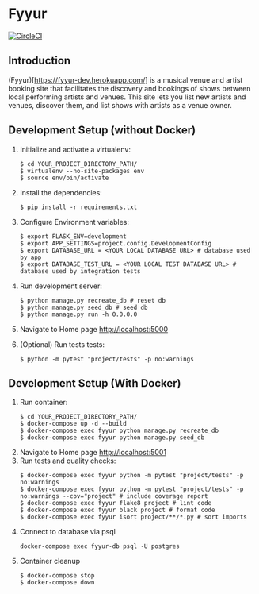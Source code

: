# Fyyur

[![CircleCI](https://circleci.com/gh/MaxBoykoII/fyyur-tdd.svg?style=svg)](https://circleci.com/gh/MaxBoykoII/fyyur-tdd)

## Introduction

(Fyyur)[https://fyyur-dev.herokuapp.com/] is a musical venue and artist booking site that facilitates the discovery and bookings of shows between local performing artists and venues. This site lets you list new artists and venues, discover them, and list shows with artists as a venue owner.

## Development Setup (without Docker)

1.  Initialize and activate a virtualenv:
	```
    $ cd YOUR_PROJECT_DIRECTORY_PATH/
    $ virtualenv --no-site-packages env
    $ source env/bin/activate
    ```
2. Install the dependencies:
   ```
   $ pip install -r requirements.txt
   ```
3. Configure Environment variables:
   ```
   $ export FLASK_ENV=development
   $ export APP_SETTINGS=project.config.DevelopmentConfig
   $ export DATABASE_URL = <YOUR LOCAL DATABASE URL> # database used by app
   $ export DATABASE_TEST_URL = <YOUR LOCAL TEST DATABASE URL> # database used by integration tests
   ```

4. Run development server:
   ```
   $ python manage.py recreate_db # reset db
   $ python manage.py seed_db # seed db
   $ python manage.py run -h 0.0.0.0
   ```
5. Navigate to Home page [http://localhost:5000](http://localhost:5000)
6.  (Optional) Run tests tests:
    ```
    $ python -m pytest "project/tests" -p no:warnings
    ```

## Development Setup (With Docker)

1. Run container:
   ```
   $ cd YOUR_PROJECT_DIRECTORY_PATH/
   $ docker-compose up -d --build
   $ docker-compose exec fyyur python manage.py recreate_db
   $ docker-compose exec fyyur python manage.py seed_db
   ```
2. Navigate to Home page [http://localhost:5001](http://localhost:5001)
3. Run tests and quality checks:
   ```
   $ docker-compose exec fyyur python -m pytest "project/tests" -p no:warnings
   $ docker-compose exec fyyur python -m pytest "project/tests" -p no:warnings --cov="project" # include coverage report
   $ docker-compose exec fyyur flake8 project # lint code
   $ docker-compose exec fyyur black project # format code
   $ docker-compose exec fyyur isort project/**/*.py # sort imports
   ```
4. Connect to database via psql
   ```
   docker-compose exec fyyur-db psql -U postgres
   ```
5. Container cleanup
   ```
   $ docker-compose stop
   $ docker-compose down
   ```